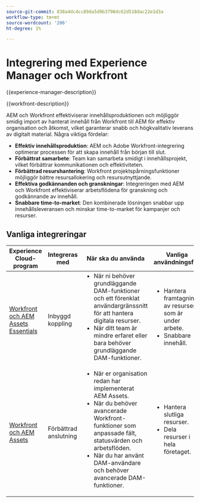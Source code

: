 ```yaml
---
source-git-commit: 838a4dc4cc89da5d9b3798dc62d518dac22e1d3a
workflow-type: tm+mt
source-wordcount: '206'
ht-degree: 1%

---
```



# Integrering med Experience Manager och Workfront

{{experience-manager-description}}

{{workfront-description}}

AEM och Workfront effektiviserar innehållsproduktionen och möjliggör smidig import av hanterat innehåll från Workfront till AEM för effektiv organisation och åtkomst, vilket garanterar snabb och högkvalitativ leverans av digitalt material. Några viktiga fördelar:

+ **Effektiv innehållsproduktion**: AEM och Adobe Workfront-integrering optimerar processen för att skapa innehåll från början till slut.
+ **Förbättrat samarbete**: Team kan samarbeta smidigt i innehållsprojekt, vilket förbättrar kommunikationen och effektiviteten.
+ **Förbättrad resurshantering**: Workfront projektspårningsfunktioner möjliggör bättre resursallokering och resursutnyttjande.
+ **Effektiva godkännanden och granskningar**: Integreringen med AEM och Workfront effektiviserar arbetsflödena för granskning och godkännande av innehåll.
+ **Snabbare time-to-market**: Den kombinerade lösningen snabbar upp innehållsleveransen och minskar time-to-market för kampanjer och resurser.

## Vanliga integreringar

<table>
    <thead>
        <tr>
            <th>Experience Cloud-program</th>
            <th>Integreras med</th>
            <th>När ska du använda</th>
            <th>Vanliga användningsfall</th>
        </tr>
    </thead>
    <tbody>
        <tr>
            <td><a href="https://experienceleague.adobe.com/docs/experience-manager-learn/assets-essentials/workfront/configure.html" target="_blank" rel="noreferrer">Workfront och AEM Assets Essentials</a></td>
            <td>Inbyggd koppling</td>
            <td>
              <ul style="margin-top: 0;">
                <li>När ni behöver grundläggande DAM-funktioner och ett förenklat användargränssnitt för att hantera digitala resurser.</li>
                <li>När ditt team är mindre erfaret eller bara behöver grundläggande DAM-funktioner.</li>
              </ul>
            </td>
            <td>
                <ul style="margin-top: 0;">
                  <li>Hantera framtagning av resurser som är under arbete.</li>
                  <li>Snabbare innehåll.</li>
                </ul>
            </td>
        </tr>
        <tr>
            <td><a href="https://experienceleague.adobe.com/docs/experience-manager-learn/assets/workfront/enhanced-connector/aem-experts-series/overview.html" target="_blank" rel="noreferrer">Workfront och AEM Assets</a></td>
            <td>Förbättrad anslutning</td>
            <td>
                <ul style="margin-top: 0;">
                    <li>När er organisation redan har implementerat AEM Assets.</li>
                    <li>När du behöver avancerade Workfront-funktioner som anpassade fält, statusvärden och arbetsflöden.</li>
                    <li>När du har använt DAM-användare och behöver avancerade DAM-funktioner.</li>
                </ul>
            </td>
            <td>
              <ul style="margin-top: 0;">
                <li>Hantera slutliga resurser.</li>
                <li>Dela resurser i hela företaget.</li>
              </ul>
            </td>
        </tr>
    </tbody>          
</table>

